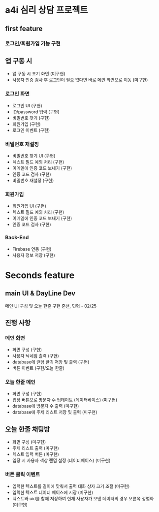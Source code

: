 # a4i 심리 상담 프로젝트

## first feature
### 로그인/회원가입 기능 구현

## 앱 구동 시
- 앱 구동 시 초기 화면 (미구현)
- 사용자 인증 검사 후 로그인이 필요 없다면 바로 메인 화면으로 이동 (미구현)
### 로그인 화면
- 로그인 UI (구현)
- ID/password 입력 (구현)
- 비밀번호 찾기 (구현)
- 회원가입 (구현)
- 로그인 이벤트 (구현)
### 비밀번호 재설정 
- 비밀번호 찾기 UI (구현)
- 텍스트 필드 예외 처리 (구현)
- 이메일에 인증 코드 보내기 (구현)
- 인증 코드 검사 (구현)
- 비밀번호 재설정 (구현)
### 회원가입
- 회원가입 UI (구현)
- 텍스트 필드 예외 처리 (구현)
- 이메일에 인증 코드 보내기 (구현)
- 인증 코드 검사 (구현)
### Back-End
- Firebase 연동 (구현)
- 사용자 정보 저장 (구현)

# Seconds feature 
## main UI & DayLine Dev
메인 UI 구성 및 오늘 한줄 구현
준선, 민혁 - 02/25

## 진행 사항
### 메인 화면
- 화면 구성 (구현)
- 사용자 닉네임 출력 (구현)
- database에 랜덤 글귀 저장 및 출력 (구현)
- 버튼 이벤트 (구현/오늘 한줄)
### 오늘 한줄 메인
- 화면 구성 (구현)
- 입장 버튼으로 방문자 수 업데이트 (데이터베이스) (미구현)
- database에 방문자 수 출력 (미구현)
- database에 주제 리스트 저장 및 출력 (미구현)
## 오늘 한줄 채팅방
- 화면 구성 (미구현)
- 주제 리스트 출력 (미구현)
- 텍스트 입력 버튼 (미구현)
- 입장 시 사용자 색상 랜덤 설정 (데이터베이스) (미구현)
### 버튼 클릭 이벤트
- 입력한 텍스트를 길이에 맞춰서 출력 대화 상자 크기 조절 (미구현)
- 입력한 텍스트 데이터 베이스에 저장 (미구현)
- 텍스트와 uid를 함께 저장하여 현재 사용자가 보낸 데이터의 경우 오른쪽 정렬화 (미구현)

